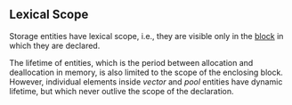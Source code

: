 ## Lexical Scope

Storage entities have lexical scope, i.e., they are visible only in the
[block](#TODO) in which they are declared.

The lifetime of entities, which is the period between allocation and
deallocation in memory, is also limited to the scope of the enclosing block.
However, individual elements inside *vector* and *pool* entities have dynamic
lifetime, but which never outlive the scope of the declaration.
